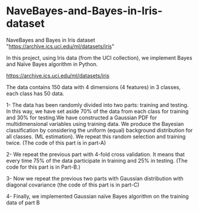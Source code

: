 # NaveBayes-and-Bayes-in-Iris-dataset

NaveBayes and Bayes in Iris dataset "https://archive.ics.uci.edu/ml/datasets/iris"

In this project, using Iris data (from the UCI collection), we implement Bayes and Naïve Bayes algorithm in Python.

https://archive.ics.uci.edu/ml/datasets/iris

The data contains 150 data with 4 dimensions (4 features) in 3 classes, each class has 50 data.

1- The data has been randomly divided into two parts: training and testing. In this way, we have set aside 70% of the data from each class for training and 30% for testing.We have constructed a Gaussian PDF for multidimensional variables using training data. We produce the Bayesian classification by considering the uniform (equal) background distribution for all classes. (ML estimation). We repeat this random selection and training twice. (The code of this part is in part-A)

2- We repeat the previous part with 4-fold cross validation. It means that every time 75% of the data participate in training and 25% in testing. (The code for this part is in Part-B.)

3- Now we repeat the previous two parts with Gaussian distribution with diagonal covariance (the code of this part is in part-C)

4- Finally, we implemented Gaussian naïve Bayes algorithm on the training data of part B
